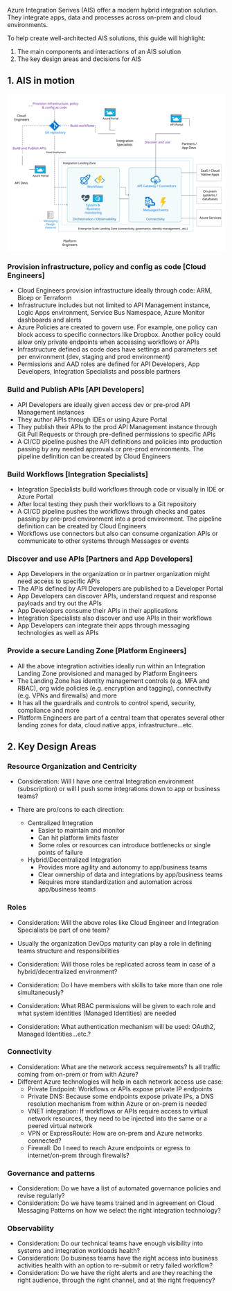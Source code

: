 Azure Integration Serives (AIS) offer a modern hybrid integration solution. They integrate apps, data and processes across on-prem and cloud environments.

To help create well-architected AIS solutions, this guide will highlight:

1. The main components and interactions of an AIS solution
2. The key design areas and decisions for AIS

## 1. AIS in motion

![AIS In Motion](images/motion.svg)

### Provision infrastructure, policy and config as code [Cloud Engineers]

- Cloud Engineers provision infrastructure ideally through code: ARM, Bicep or Terraform
- Infrastructure includes but not limited to API Management instance, Logic Apps environment, Service Bus Namespace, Azure Monitor dashboards and alerts
- Azure Policies are created to govern use. For example, one policy can block access to specific connectors like Dropbox. Another policy could allow only private endpoints when accessing workflows or APIs
- Infrastructure defined as code does have settings and parameters set per environment (dev, staging and prod environment)
- Permissions and AAD roles are defined for API Developers, App Developers, Integration Specialists and possible partners

### Build and Publish APIs [API Developers]

- API Developers are ideally given access dev or pre-prod API Management instances
- They author APIs through IDEs or using Azure Portal
- They publish their APIs to the prod API Management instance through Git Pull Requests or through pre-defined permissions to specific APIs
- A CI/CD pipeline pushes the API definitions and policies into production passing by any needed approvals or pre-prod environments. The pipeline definition can be created by Cloud Engineers

### Build Workflows [Integration Specialists]

- Integration Specialists build workflows through code or visually in IDE or Azure Portal
- After local testing they push their workflows to a Git repository
- A CI/CD pipeline pushes the workflows through checks and gates passing by pre-prod environment into a prod environment. The pipeline definition can be created by Cloud Engineers
- Workflows use connectors but also can consume organization APIs or communicate to other systems through Messages or events

### Discover and use APIs [Partners and App Developers]

- App Developers in the organization or in partner organization might need access to specific APIs
- The APIs defined by API Developers are published to a Developer Portal
- App Developers can discover APIs, understand request and response payloads and try out the APIs
- App Developers consume their APIs in their applications
- Integration Specialists also discover and use APIs in their workflows
- App Developers can integrate their apps through messaging technologies as well as APIs

### Provide a secure Landing Zone [Platform Engineers]

- All the above integration activities ideally run within an Integration Landing Zone provisioned and managed by Platform Engineers
- The Landing Zone has identity management controls (e.g. MFA and RBAC), org wide policies (e.g. encryption and tagging), connectivity (e.g. VPNs and firewalls) and more
- It has all the guardrails and controls to control spend, security, compliance and more
- Platform Engineers are part of a central team that operates several other landing zones for data, cloud native apps, infrastructure...etc.

## 2. Key Design Areas

### Resource Organization and Centricity

- Consideration: Will I have one central Integration environment (subscription) or will I push some integrations down to app or business teams?

- There are pro/cons to each direction:

  - Centralized Integration
    - Easier to maintain and monitor
    - Can hit platform limits faster
    - Some roles or resources can introduce bottlenecks or single points of failure
  - Hybrid/Decentralized Integration
    - Provides more agility and autonomy to app/business teams
    - Clear ownership of data and integrations by app/business teams
    - Requires more standardization and automation across app/business teams

### Roles

- Consideration: Will the above roles like Cloud Engineer and Integration Specialists be part of one team?

- Usually the organization DevOps maturity can play a role in defining teams structure and responsibilities

- Consideration: Will those roles be replicated across team in case of a hybrid/decentralized environment?

- Consideration: Do I have members with skills to take more than one role simultaneously?

- Consideration: What RBAC permissions will be given to each role and what system identities (Managed Identities) are needed

- Consideration: What authentication mechanism will be used: OAuth2, Managed Identities...etc.?

### Connectivity

- Consideration: What are the network access requirements? Is all traffic coming from on-prem or from with Azure?
- Different Azure technologies will help in each network access use case:
  - Private Endpoint: Workflows or APIs expose private IP endpoints
  - Private DNS: Because some endpoints expose private IPs, a DNS resolution mechanism from within Azure or on-prem is needed
  - VNET integration: If workflows or APIs require access to virtual network resources, they need to be injected into the same or a peered virtual network
  - VPN or ExpressRoute: How are on-prem and Azure networks connected?
  - Firewall: Do I need to reach Azure endpoints or egress to internet/on-prem through firewalls?

### Governance and patterns

- Consideration: Do we have a list of automated governance policies and revise regularly?
- Consideration: Do we have teams trained and in agreement on Cloud Messaging Patterns on how we select the right integration technology?

### Observability

- Consideration: Do our technical teams have enough visibility into systems and integration workloads health?
- Consideration: Do business teams have the right access into business activities health with an option to re-submit or retry failed workflow?
- Consideration: Do we have the right alerts and are they reaching the right audience, through the right channel, and at the right frequency?
